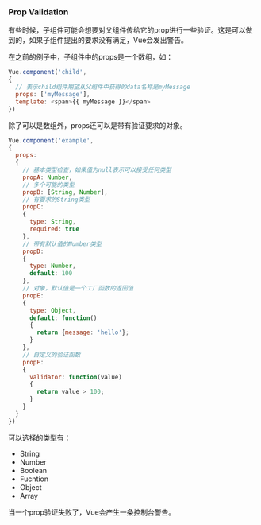 ### Prop Validation

有些时候，子组件可能会想要对父组件传给它的prop进行一些验证。这是可以做到的，如果子组件提出的要求没有满足，Vue会发出警告。

在之前的例子中，子组件中的props是一个数组，如：
```javascript
Vue.component('child',
{
  // 表示child组件期望从父组件中获得的data名称是myMessage
  props: ['myMessage'],
  template: <span>{{ myMessage }}</span>
})
```
除了可以是数组外，props还可以是带有验证要求的对象。
```javascript
Vue.component('example',
{
  props:
  {
    // 基本类型检查，如果值为null表示可以接受任何类型
    propA: Number,
    // 多个可能的类型
    propB: [String, Number],
    // 有要求的String类型
    propC:
    {
      type: String,
      required: true
    },
    // 带有默认值的Number类型
    propD:
    {
      type: Number,
      default: 100
    },
    // 对象，默认值是一个工厂函数的返回值
    propE:
    {
      type: Object,
      default: function()
      {
        return {message: 'hello'};
      }
    },
    // 自定义的验证函数
    propF:
    {
      validator: function(value)
      {
        return value > 100;
      }
    }
  }
})
```
可以选择的类型有：
- String
- Number
- Boolean
- Fucntion
- Object
- Array

当一个prop验证失败了，Vue会产生一条控制台警告。
